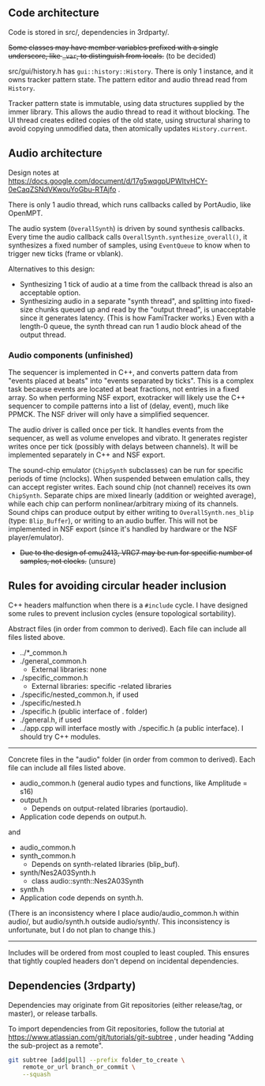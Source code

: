 ## Code architecture

Code is stored in src/, dependencies in 3rdparty/.

~~Some classes may have member variables prefixed with a single underscore, like `_var`, to distinguish from locals.~~ (to be decided)

src/gui/history.h has `gui::history::History`. There is only 1 instance, and it owns tracker pattern state. The pattern editor and audio thread read from `History`.

Tracker pattern state is immutable, using data structures supplied by the immer library. This allows the audio thread to read it without blocking. The UI thread creates edited copies of the old state, using structural sharing to avoid copying unmodified data, then atomically updates `History.current`.

## Audio architecture

Design notes at https://docs.google.com/document/d/17g5wqgpUPWItvHCY-0eCaqZSNdVKwouYoGbu-RTAjfo .

There is only 1 audio thread, which runs callbacks called by PortAudio, like OpenMPT.

The audio system (`OverallSynth`) is driven by sound synthesis callbacks. Every time the audio callback calls `OverallSynth.synthesize_overall()`, it synthesizes a fixed number of samples, using `EventQueue` to know when to trigger new ticks (frame or vblank).

Alternatives to this design:

- Synthesizing 1 tick of audio at a time from the callback thread is also an acceptable option.
- Synthesizing audio in a separate "synth thread", and splitting into fixed-size chunks queued up and read by the "output thread", is unacceptable since it generates latency. (This is how FamiTracker works.) Even with a length-0 queue, the synth thread can run 1 audio block ahead of the output thread.

### Audio components (unfinished)

The sequencer is implemented in C++, and converts pattern data from "events placed at beats" into "events separated by ticks". This is a complex task because events are located at beat fractions, not entries in a fixed array. So when performing NSF export, exotracker will likely use the C++ sequencer to compile patterns into a list of (delay, event), much like PPMCK. The NSF driver will only have a simplified sequencer.

The audio driver is called once per tick. It handles events from the sequencer, as well as volume envelopes and vibrato. It generates register writes once per tick (possibly with delays between channels). It will be implemented separately in C++ and NSF export.

The sound-chip emulator (`ChipSynth` subclasses) can be run for specific periods of time (nclocks). When suspended between emulation calls, they can accept register writes. Each sound chip (not channel) receives its own `ChipSynth`. Separate chips are mixed linearly (addition or weighted average), while each chip can perform nonlinear/arbitrary mixing of its channels. Sound chips can produce output by either writing to `OverallSynth.nes_blip` (type: `Blip_Buffer`), or writing to an audio buffer. This will not be implemented in NSF export (since it's handled by hardware or the NSF player/emulator).

- ~~Due to the design of emu2413, VRC7 may be run for specific number of samples, not clocks.~~ (unsure)

## Rules for avoiding circular header inclusion

C++ headers malfunction when there is a `#include` cycle. I have designed some rules to prevent inclusion cycles (ensure topological sortability).

Abstract files (in order from common to derived). Each file can include all files listed above.

- ../*_common.h
- ./general_common.h
    - External libraries: none
- ./specific_common.h
    - External libraries: specific -related libraries
- ./specific/nested_common.h, if used
- ./specific/nested.h
- ./specific.h (public interface of . folder)
- ./general.h, if used
- ../app.cpp will interface mostly with ./specific.h (a public interface). I should try C++ modules.

----

Concrete files in the "audio" folder (in order from common to derived). Each file can include all files listed above.

- audio_common.h (general audio types and functions, like Amplitude = s16)
- output.h
    - Depends on output-related libraries (portaudio).
- Application code depends on output.h.

and

- audio_common.h
- synth_common.h
    - Depends on synth-related libraries (blip_buf).
- synth/Nes2A03Synth.h
    - class audio::synth::Nes2A03Synth
- synth.h
- Application code depends on synth.h.

(There is an inconsistency where I place audio/audio_common.h within audio/, but audio/synth.h outside audio/synth/. This inconsistency is unfortunate, but I do not plan to change this.)

----

Includes will be ordered from most coupled to least coupled. This ensures that tightly coupled headers don't depend on incidental dependencies.

## Dependencies (3rdparty)

Dependencies may originate from Git repositories (either release/tag, or master), or release tarballs.

To import dependencies from Git repositories, follow the tutorial at https://www.atlassian.com/git/tutorials/git-subtree , under heading "Adding the sub-project as a remote".

```sh
git subtree [add|pull] --prefix folder_to_create \
    remote_or_url branch_or_commit \
    --squash
```

